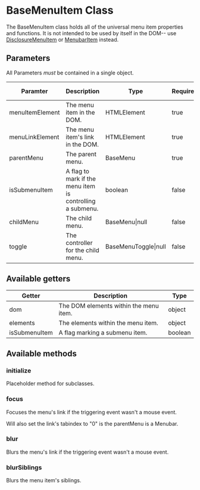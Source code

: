 # BaseMenuItem Class

The BaseMenuItem class holds all of the universal menu item properties and functions. It is not intended to be used by itself in the DOM-- use [DisclosureMenuItem](disclosureMenuItem.md) or [MenubarItem](menubarItem.md) instead.

## Parameters

All Parameters _must_ be contained in a single object.

| Paramter | Description | Type | Required | Default Value |
| --- | --- | --- | --- | --- |
| menuItemElement | The menu item in the DOM. | HTMLElement | true | `undefined` |
| menuLinkElement | The menu item's link in the DOM. | HTMLElement | true | `undefined` |
| parentMenu | The parent menu. | BaseMenu | true | `undefined` |
| isSubmenuItem | A flag to mark if the menu item is controlling a submenu. | boolean | false | `false` |
| childMenu | The child menu. | BaseMenu\|null | false | `null` |
| toggle | The controller for the child menu. | BaseMenuToggle\|null | false | `null` |

## Available getters

| Getter |  Description | Type |
| --- | --- | --- |
| dom | The DOM elements within the menu item. | object |
| elements | The elements within the menu item. | object |
| isSubmenuItem | A flag marking a submenu item. | boolean |

## Available methods

### initialize

Placeholder method for subclasses.

### focus

Focuses the menu's link if the triggering event wasn't a mouse event.

Will also set the link's tabindex to "0" is the parentMenu is a Menubar.

### blur

Blurs the menu's link if the triggering event wasn't a mouse event.

### blurSiblings

Blurs the menu item's siblings.
